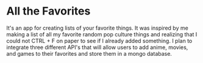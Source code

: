 # All the Favorites

It's an app for creating lists of your favorite things. It was inspired by me making a list of all my favorite random pop culture things and realizing that I could not CTRL + F on paper to see if I already added something. I plan to integrate three different API's that will allow users to add anime, movies, and games to their favorites and store them in a mongo database.